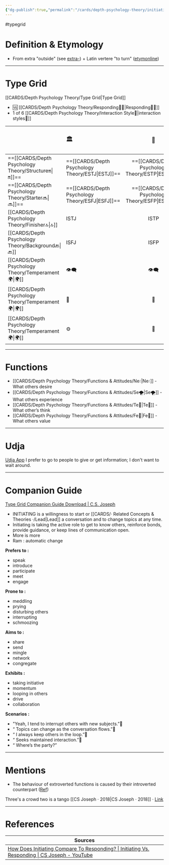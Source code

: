 ```yaml
---
{"dg-publish":true,"permalink":"/cards/depth-psychology-theory/initiating/","created":"2023-01-01T13:14:12.804+01:00","updated":"2023-04-26T17:40:02.543+02:00"}
---
```


#typegrid 
# Definition & Etymology 
- From extra "outside" (see [extra-](https://www.etymonline.com/word/extra-?ref=etymonline_crossreference "Etymology, meaning and definition of extra- ")) + Latin vertere "to turn" ([etymonline](https://www.etymonline.com/word/introvert))
---
# Type Grid 
[[CARDS/Depth Psychology Theory/Type Grid\|Type Grid]]
- 🆚 [[CARDS/Depth Psychology Theory/Responding🧘‍♂️\|Responding🧘‍♂️]] 
- 1 of 6 [[CARDS/Depth Psychology Theory/Interaction Style💬\|interaction styles💬]] 

|                      | <font size="4"> 🏛️</font>   |  <font size="4"> 🧰</font>   | <font size="4"> 🔮</font> | <font size="4"> 🦄</font>    | [[CARDS/Depth Psychology Theory/Interaction Style💬\|💬]]                      |   [[CARDS/Depth Psychology Theory/Interaction Style💬\|💬]]                           |   [[CARDS/Depth Psychology Theory/Interaction Style💬\|💬]]                    |
|:-------------------- |:--------------------- |:---------------------:|:------------------------- |:--------------------- |:--------------------- |:-------------------------- |:--------------------- |
| ==[[CARDS/Depth Psychology Theory/Structure🔛\|🔛]]==  | ==[[CARDS/Depth Psychology Theory/ESTJ\|ESTJ]]==              |       ==[[CARDS/Depth Psychology Theory/ESTP\|ESTP]]==        | ==[[CARDS/Depth Psychology Theory/ENTJ\|ENTJ]]==                  | ==[[CARDS/Depth Psychology Theory/ENFJ\|ENFJ]]==              | ➡️| ==[[CARDS/Depth Psychology Theory/Initiating👋\|👋]]==       |🏆  |
| ==[[CARDS/Depth Psychology Theory/Starter🔜\|🔜]]==    | ==[[CARDS/Depth Psychology Theory/ESFJ\|ESFJ]]==              |       ==[[CARDS/Depth Psychology Theory/ESFP\|ESFP]]==        | ==[[CARDS/Depth Psychology Theory/ENTP\|ENTP]]==                  | ==[[CARDS/Depth Psychology Theory/ENFP\|ENFP]]==              | ↪️ | ==[[CARDS/Depth Psychology Theory/Initiating👋\|👋]]==       | 🏃 |
| [[CARDS/Depth Psychology Theory/Finisher🔝\|🔝]]   |ISTJ           |      ISTP      | INTJ              | INFJ            |➡️  | 🧘‍♂️ | 🏃|
| [[CARDS/Depth Psychology Theory/Background🔙\|🔙]] | ISFJ           |      ISFP       | INTP                | INFP         | ↪️| 🧘‍♂️ | 🏆
|  [[CARDS/Depth Psychology Theory/Temperament🌍\|🌍]]                     | 👁️‍🗨️ | 👁️‍🗨️ | 🧲        | 🧲    |                       |                            |                       |
|  [[CARDS/Depth Psychology Theory/Temperament🌍\|🌍]]                     | 🐜 |  🦊  | 🦊     | 🐜                       |                            |                       |
|  [[CARDS/Depth Psychology Theory/Temperament🌍\|🌍]]                     | ⚙️  |  👀   |⚙️      |👀  |                       |                            |                         |

----
# Functions 
- [[CARDS/Depth Psychology Theory/Functions & Attitudes/Ne💧\|Ne💧]] - What others desire 
- [[CARDS/Depth Psychology Theory/Functions & Attitudes/Se🌪️\|Se🌪️]] - What others experience 
- [[CARDS/Depth Psychology Theory/Functions & Attitudes/Te🏹\|Te🏹]] - What other’s think 
- [[CARDS/Depth Psychology Theory/Functions & Attitudes/Fe💉\|Fe💉]] - What others value 
---
# Udja 
[Udja App](https://www.udja.app/#/)
I prefer to go to people to give or get information; I don't want to wait around.

---
# Companion Guide 
[Type Grid Companion Guide Download | C.S. Joseph](https://csjoseph.life/type-grid-companion-guide-download/)
-   INITIATING is a willingness to start or [[CARDS/· Related Concepts & Theories ·/Lead\|Lead]] a conversation and to change topics at any time.
-   Initiating is taking the active role to get to know others, reinforce bonds, provide guidance, or keep lines of communication open.
-   More is more 
-   Ram : automatic change

**Prefers to :** 
-   speak
-   introduce
-   participate
-   meet
-   engage  
    
**Prone to :**
-   meddling
-   prying
-   disturbing others
-   interrupting
-   schmoozing  
    
**Aims to :**
-   share
-   send
-   mingle
-   network
-   congregate  
    
**Exhibits :**
-   taking initiative
-   momentum
-   looping in others
-   drive
-   collaboration  
    
**Scenarios :**
-   "Yeah, I tend to interrupt others with new subjects.”
-   “ Topics can change as the conversation flows.”
-   “ I always keep others in the loop.”
-   “ Seeks maintained interaction.”
-   “ Where’s the party?”
---
# Mentions
- The behaviour of extroverted functions is caused by their introverted counterpart ([Ref](https://csjoseph.life/the-cognitive-functions-handbook-perception-functions/))

<div class="transclusion internal-embed is-loaded"><div class="markdown-embed">



Three's a crowd two is a tango [[CS Joseph · 2018\|CS Joseph · 2018]] · [Link](https://www.youtube.com/watch?v=4mOpzAXFrK8) 

</div></div>


---
# References  
| Sources                                                                                                                                       |
| --------------------------------------------------------------------------------------------------------------------------------------------- |
| [How Does Initiating Compare To Responding? \| Initiating Vs. Responding \| CS Joseph - YouTube](https://www.youtube.com/watch?v=4mOpzAXFrK8) |

